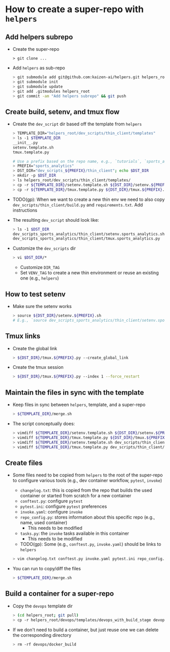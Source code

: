 # How to create a super-repo with `helpers`

## Add helpers subrepo

- Create the super-repo
  ```
  > git clone ...
  ```

- Add `helpers` as sub-repo
  ```bash
  > git submodule add git@github.com:kaizen-ai/helpers.git helpers_root
  > git submodule init
  > git submodule update
  > git add .gitmodules helpers_root
  > git commit -am "Add helpers subrepo" && git push
  ```

## Create build, setenv, and tmux flow

- Create the `dev_script` dir based off the template from `helpers`
  ``` bash
  > TEMPLATE_DIR="helpers_root/dev_scripts/thin_client/templates"
  > ls -1 $TEMPLATE_DIR
  __init__.py
  setenv.template.sh
  tmux.template.py

  # Use a prefix based on the repo name, e.g., `tutorials`, `sports_analytics`.
  > PREFIX="sports_analytics"
  > DST_DIR="dev_scripts_${PREFIX}/thin_client"; echo $DST_DIR
  > mkdir -p $DST_DIR
  > ls helpers_root/dev_scripts/thin_client/templates/
  > cp -r ${TEMPLATE_DIR}/setenv.template.sh ${DST_DIR}/setenv.${PREFIX}.sh
  > cp -r ${TEMPLATE_DIR}/tmux.template.py ${DST_DIR}/tmux.${PREFIX}.py
  ```

- TODO(gp): When we want to create a new thin env we need to also copy
  `dev_scripts/thin_client/build.py` and `requirements.txt`. Add instructions

- The resulting `dev_script` should look like:
  ```bash
  > ls -1 $DST_DIR
  dev_scripts_sports_analytics/thin_client/setenv.sports_analytics.sh
  dev_scripts_sports_analytics/thin_client/tmux.sports_analytics.py
  ```

- Customize the `dev_scripts` dir
  ```bash
  > vi $DST_DIR/*
  ```
  - Customize `DIR_TAG`
  - Set `VENV_TAG` to create a new thin environment or reuse an existing one
    (e.g., `helpers`)

## How to test setenv

- Make sure the setenv works
  ```bash
  > source ${DST_DIR}/setenv.${PREFIX}.sh
  # E.g., `source dev_scripts_sports_analytics/thin_client/setenv.sports_analytics.sh`
  ```

## Tmux links

- Create the global link
  ```bash
  > ${DST_DIR}/tmux.${PREFIX}.py --create_global_link
  ```

- Create the tmux session
  ```bash
  > ${DST_DIR}/tmux.${PREFIX}.py --index 1 --force_restart
  ```

## Maintain the files in sync with the template

- Keep files in sync between `helpers`, template, and a super-repo
  ```bash
  > ${TEMPLATE_DIR}/merge.sh
  ```

- The script conceptually does:
  ```bash
  > vimdiff ${TEMPLATE_DIR}/setenv.template.sh ${DST_DIR}/setenv.${PREFIX}.sh
  > vimdiff ${TEMPLATE_DIR}/tmux.template.py ${DST_DIR}/tmux.${PREFIX}.py
  > vimdiff ${TEMPLATE_DIR}/setenv.template.sh dev_scripts/thin_client/setenv.helpers.sh
  > vimdiff ${TEMPLATE_DIR}/tmux.template.py dev_scripts/thin_client/tmux.helpers.py
  ```

## Create files

- Some files need to be copied from `helpers` to the root of the super-repo to
  configure various tools (e.g., dev container workflow, `pytest`, `invoke`)
  - `changelog.txt`: this is copied from the repo that builds the used container or
    started from scratch for a new container
  - `conftest.py`: configure `pytest`
  - `pytest.ini`: configure `pytest` preferences
  - `invoke.yaml`: configure `invoke`
  - `repo_config.py`: stores information about this specific repo (e.g., name, used
    container)
    - This needs to be modified
  - `tasks.py`: the `invoke` tasks available in this container
    - This needs to be modified
  - TODO(gp): Some (e.g., `conftest.py`, `invoke.yaml`) should be links to `helpers`

  ```bash
  > vim changelog.txt conftest.py invoke.yaml pytest.ini repo_config.py tasks.py
  ```

- You can run to copy/diff the files
  ```bash
  > ${TEMPLATE_DIR}/merge.sh
  ```

## Build a container for a super-repo

- Copy the `devops` template dir
  ```bash
  > (cd helpers_root; git pull)
  > cp -r helpers_root/devops/templates/devops_with_build_stage devops
  ```
- If we don't need to build a container, but just reuse one we can delete
  the corresponding directory
  ```bash
  > rm -rf devops/docker_build
  ```
